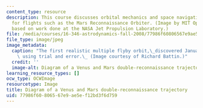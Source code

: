 ```yaml
---
content_type: resource
description: This course discusses orbital mechanics and space navigation necessary
  for flights such as the Mars Reconnaissance Orbiter. (Image by MIT OpenCourseWare,
  based on work done at the NASA Jet Propulsion Laboratory.)
file: /media/courses/16-346-astrodynamics-fall-2008/77986f60806567e9ae5ef12bd3f6d759_16-346f08.jpg
file_type: image/jpeg
image_metadata:
  caption: "The first realistic multiple flyby orbit,\_discovered January 26, 1961\
    \ using trial and error.\_ (Image courtesy of Richard Battin.)"
  credit: ''
  image-alt: Diagram of a Venus and Mars double-reconnaissance trajectory.
learning_resource_types: []
ocw_type: OCWImage
resourcetype: Image
title: Diagram of a Venus and Mars double-reconnaissance trajectory
uid: 77986f60-8065-67e9-ae5e-f12bd3f6d759
---
```

